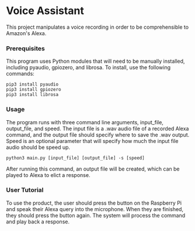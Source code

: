 # Voice Assistant

This project manipulates a voice recording in order to be comprehensible to Amazon's Alexa.

### Prerequisites

This program uses Python modules that will need to be manually installed, including pyaudio, gpiozero, and librosa. To install, use the following commands:

```
pip3 install pyaudio
pip3 install gpiozero
pip3 install librosa
```

### Usage

The program runs with three command line arguments, input_file, output_file, and speed. The input file is a .wav audio file of a recorded Alexa command, and the output file should specify where to save the .wav output. Speed is an optional parameter that will specify how much the input file audio should be speed up.

```
python3 main.py [input_file] [output_file] -s [speed]
```

After running this command, an output file will be created, which can be played to Alexa to elict a response. 

### User Tutorial

To use the product, the user should press the button on the Raspberry Pi and speak their Alexa query into the microphone. When they are finished, they should press the button again. The system will process the command and play back a response. 
